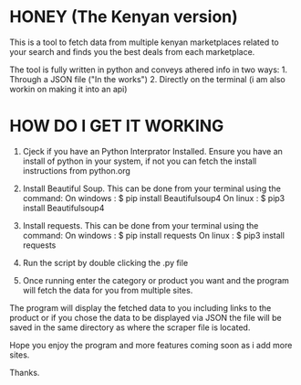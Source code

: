 # HONEY (The Kenyan version)

This is a tool to fetch data from multiple kenyan marketplaces related to your search and finds you the best deals from each 
marketplace.

The tool is fully written in python and conveys athered info in two ways:
    1. Through a JSON file ("In the works")
    2. Directly on the terminal
    (i am also workin on making it into an api)

# HOW DO I GET IT WORKING
 1. Cjeck if you have an Python Interprator Installed.
    Ensure you have an install of python in your system, if not you can fetch the install instructions from python.org

 2. Install Beautiful Soup.
    This can be done from your terminal using the command:
            On windows : $ pip install Beautifulsoup4 
            On linux : $ pip3 install Beautifulsoup4

 3. Install requests.
    This can be done from your terminal using the command:
            On windows : $ pip install requests 
            On linux : $ pip3 install requests

 4. Run the script by double clicking the .py file

 5. Once running enter the category or product you want and the program will fetch the data for you from multiple sites.

 The program will display the fetched data to you including links to the product or if you chose the data to be displayed via JSON the file will be saved in the same directory as where the scraper file is located.

 Hope you enjoy the program and more features coming soon as i add more sites.

 Thanks.